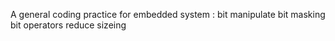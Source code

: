 A general coding practice for embedded system
:
bit manipulate
bit masking
bit operators
reduce sizeing
